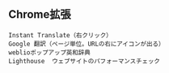 ## Chrome拡張
```
Instant Translate（右クリック）
Google 翻訳（ページ単位。URLの右にアイコンが出る）
weblioポップアップ英和辞典
Lighthouse  ウェブサイトのパフォーマンスチェック
```

